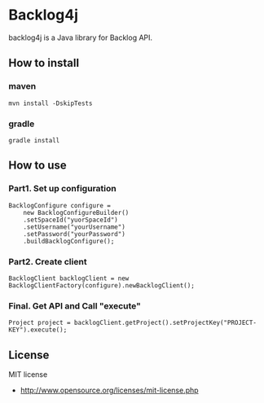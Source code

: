 # Backlog4j

backlog4j is a Java library for Backlog API.

## How to install

### maven

    mvn install -DskipTests

### gradle

    gradle install

## How to use

### Part1. Set up configuration

    BacklogConfigure configure =
        new BacklogConfigureBuilder()
        .setSpaceId("yuorSpaceId")
        .setUsername("yourUsername")
        .setPassword("yourPassword")
        .buildBacklogConfigure();

### Part2. Create client

    BacklogClient backlogClient = new BacklogClientFactory(configure).newBacklogClient();

### Final. Get API and Call "execute"

    Project project = backlogClient.getProject().setProjectKey("PROJECT-KEY").execute();

## License

MIT license

* http://www.opensource.org/licenses/mit-license.php